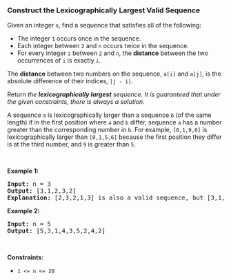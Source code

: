 
<h3>Construct the Lexicographically Largest Valid Sequence</h3>
<div><p>Given an integer <code>n</code>, find a sequence that satisfies all of the following:</p>
<ul>
<li>The integer <code>1</code> occurs once in the sequence.</li>
<li>Each integer between <code>2</code> and <code>n</code> occurs twice in the sequence.</li>
<li>For every integer <code>i</code> between <code>2</code> and <code>n</code>, the <strong>distance</strong> between the two occurrences of <code>i</code> is exactly <code>i</code>.</li>
</ul>
<p>The <strong>distance</strong> between two numbers on the sequence, <code>a[i]</code> and <code>a[j]</code>, is the absolute difference of their indices, <code>|j - i|</code>.</p>
<p>Return <em>the <strong>lexicographically largest</strong> sequence</em><em>. It is guaranteed that under the given constraints, there is always a solution. </em></p>
<p>A sequence <code>a</code> is lexicographically larger than a sequence <code>b</code> (of the same length) if in the first position where <code>a</code> and <code>b</code> differ, sequence <code>a</code> has a number greater than the corresponding number in <code>b</code>. For example, <code>[0,1,9,0]</code> is lexicographically larger than <code>[0,1,5,6]</code> because the first position they differ is at the third number, and <code>9</code> is greater than <code>5</code>.</p>
<p> </p>
<p><strong>Example 1:</strong></p>
<pre><strong>Input:</strong> n = 3
<strong>Output:</strong> [3,1,2,3,2]
<strong>Explanation:</strong> [2,3,2,1,3] is also a valid sequence, but [3,1,2,3,2] is the lexicographically largest valid sequence.
</pre>
<p><strong>Example 2:</strong></p>
<pre><strong>Input:</strong> n = 5
<strong>Output:</strong> [5,3,1,4,3,5,2,4,2]
</pre>
<p> </p>
<p><strong>Constraints:</strong></p>
<ul>
<li><code>1 &lt;= n &lt;= 20</code></li>
</ul>
</div>

